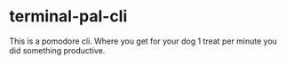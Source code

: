 # terminal-pal-cli
This is a pomodore cli. Where you get for your dog 1 treat per minute you did something productive.
